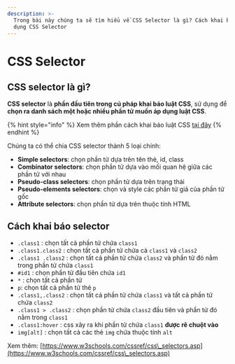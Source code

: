 ```yaml
---
description: >-
  Trong bài này chúng ta sẽ tìm hiểu về CSS Selector là gì? Cách khai báo và sử
  dụng CSS Selector
---
```


# CSS Selector

## CSS selector là gì?

**CSS selector** là **phần đầu tiên trong cú pháp khai báo luật CSS**, sử dụng để **chọn ra danh sách một hoặc nhiều phần tử muốn áp dụng luật CSS**.

{% hint style="info" %}
Xem thêm phần cách khai báo luật CSS [tại đây](gioi-thieu-css.md#cu-phap-css)
{% endhint %}

Chúng ta có thể chia CSS selector thành 5 loại chính:

* **Simple selectors**: chọn phần tử dựa trên tên thẻ, id, class
* **Combinator selectors**: chọn phần tử dựa vào mối quan hệ giữa các phần tử với nhau
* **Pseudo-class selectors**: chọn phần tử dựa trên trạng thái
* **Pseudo-elements selectors**: chọn và style các phần tử giả của phần tử gốc
* **Attribute selectors**: chọn phần tử dựa trên thuộc tính HTML

## Cách khai báo selector

* `.class1` : chọn tất cả phần tử chứa `class1`
* `.class1.class2` : chọn tất cả phần tử chứa cả `class1` và `class2`
* `.class1 .class2` : chọn tất cả phần tử chứa `class2` và phần tử đó nằm trong phần tử chứa `class1`
* `#id1` : chọn phần tử đầu tiên chứa `id1`
* `*` : chọn tất cả phần tử
* `p`: chọn tất cả phần tử thẻ `p`
* `.class1,.class2` : chọn tất cả phần tử chứa `class1` và tất cả phần tử chứa `class2`
* `.class1 > .class2` : chọn phần tử chứa `class2` đầu tiên và phần tử đó nằm trong `class1`
* `.class1:hover` : css xảy ra khi phần tử chứa `class1` **được rê chuột vào**
* `img[alt]` : chọn tất cả các thẻ `img` chứa thuộc tính `alt`

Xem thêm: [https://www.w3schools.com/cssref/css\_selectors.asp](https://www.w3schools.com/cssref/css\_selectors.asp)

